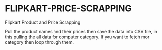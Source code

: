 # FLIPKART-PRICE-SCRAPPING
Flipkart Product and Price Scrapping

Pull the product names and their prices then save the data into CSV file, in this pulling the all data for computer category. If you want to fetch mor category then loop through them.


